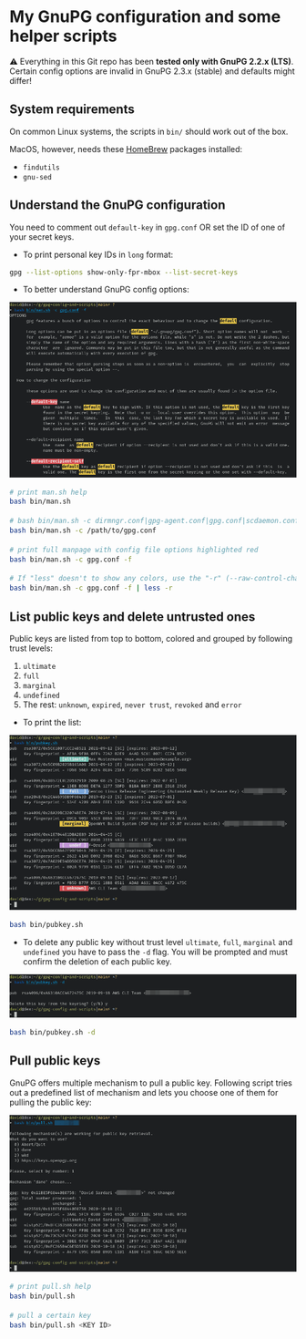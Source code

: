 # My GnuPG configuration and some helper scripts

⚠️ Everything in this Git repo has been **tested only with GnuPG 2.2.x (LTS)**. Certain config options are invalid in GnuPG 2.3.x (stable) and defaults might differ!

## System requirements

On common Linux systems, the scripts in `bin/` should work out of the box.

MacOS, however, needs these [HomeBrew](https://brew.sh) packages installed:

- `findutils`
- `gnu-sed`

## Understand the GnuPG configuration

You need to comment out `default-key` in `gpg.conf` OR set the ID of one of your secret keys.

- To print personal key IDs in `long` format:

```bash
gpg --list-options show-only-fpr-mbox --list-secret-keys
```

- To better understand GnuPG config options:

![man.sh](assets/man.png)

```bash
# print man.sh help
bash bin/man.sh

# bash bin/man.sh -c dirmngr.conf|gpg-agent.conf|gpg.conf|scdaemon.conf|orAnyOtherGpgConf [-f]
bash bin/man.sh -c /path/to/gpg.conf

# print full manpage with config file options highlighted red
bash bin/man.sh -c gpg.conf -f

# If "less" doesn't to show any colors, use the "-r" (--raw-control-chars) flag
bash bin/man.sh -c gpg.conf -f | less -r
```

## List public keys and delete untrusted ones

Public keys are listed from top to bottom, colored and grouped by following trust levels:

1. `ultimate`
2. `full`
3. `marginal`
4. `undefined`
5. The rest: `unknown`, `expired`, `never trust`, `revoked` and `error`

- To print the list:

![man.sh](assets/list.png)

```bash
bash bin/pubkey.sh
```

- To delete any public key without trust level `ultimate`, `full`, `marginal` and `undefined` you have to pass the `-d` flag. You will be prompted and must confirm the deletion of each public key.

![man.sh](assets/delete.png)

```bash
bash bin/pubkey.sh -d
```

## Pull public keys

GnuPG offers multiple mechanism to pull a public key. Following script tries out a predefined list of mechanism and lets you choose one of them for pulling the public key:

![man.sh](assets/pull.png)

```bash
# print pull.sh help
bash bin/pull.sh

# pull a certain key
bash bin/pull.sh <KEY ID>
```
